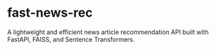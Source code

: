 # fast-news-rec
A lightweight and efficient news article recommendation API built with FastAPI, FAISS, and Sentence Transformers.
